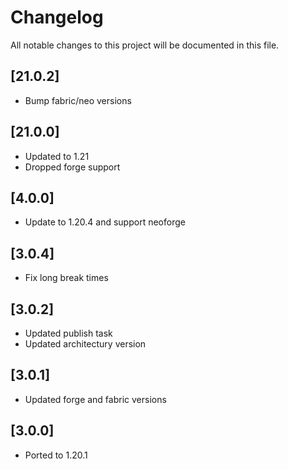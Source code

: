 # Changelog

All notable changes to this project will be documented in this file.

## [21.0.2]

- Bump fabric/neo versions

## [21.0.0]

- Updated to 1.21
- Dropped forge support

## [4.0.0]

- Update to 1.20.4 and support neoforge

## [3.0.4]

- Fix long break times

## [3.0.2]

- Updated publish task
- Updated architectury version

## [3.0.1]

- Updated forge and fabric versions

## [3.0.0]

- Ported to 1.20.1
